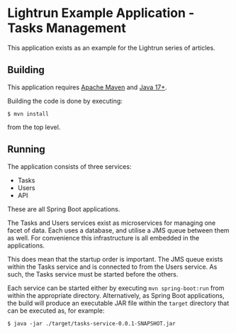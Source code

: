 # Lightrun Example Application - Tasks Management

This application exists as an example for the Lightrun series of articles.

## Building

This application requires [Apache Maven](https://maven.apache.org/) and [Java 17+](https://www.oracle.com/java/technologies/downloads/).

Building the code is done by executing:

```
$ mvn install
```

from the top level.

## Running

The application consists of three services:

* Tasks
* Users
* API

These are all Spring Boot applications.

The Tasks and Users services exist as microservices for managing one facet of data. Each uses a database, and utilise a JMS queue between them as well. For convenience this infrastructure is all embedded in the applications.

This does mean that the startup order is important. The JMS queue exists within the Tasks service and is connected to from the Users service. As such, the Tasks service must be started before the others.

Each service can be started either by executing `mvn spring-boot:run` from within the appropriate directory. Alternatively, as Spring Boot applications, the build will produce an executable JAR file within the `target` directory that can be executed as, for
example:

```
$ java -jar ./target/tasks-service-0.0.1-SNAPSHOT.jar
```
